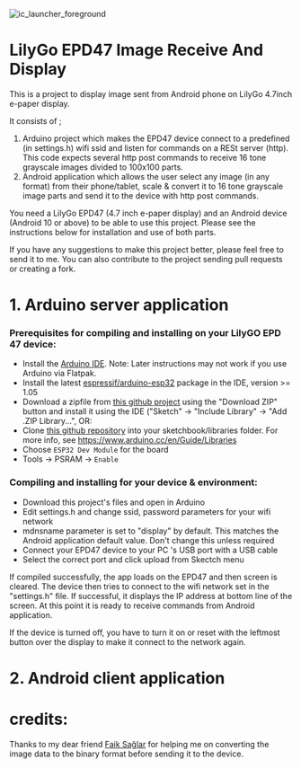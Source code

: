 ![ic_launcher_foreground](https://user-images.githubusercontent.com/51407106/156646483-9fe392ed-b12e-408f-8809-478c994db583.png)

# LilyGo EPD47 Image Receive And Display

This is a project to display image sent from Android phone on LilyGo 4.7inch e-paper display.

It consists of ;
1. Arduino project which makes the EPD47 device connect to a predefined (in settings.h) wifi ssid and listen for commands on a RESt server (http). This code expects several http post commands to receive 16 tone grayscale images divided to 100x100 parts.
2. Android application which allows the user select any image (in any format) from their phone/tablet, scale & convert it to 16 tone grayscale image parts and send it to the device with http post commands.

You need a LilyGo EPD47 (4.7 inch e-paper display) and an Android device (Android 10 or above) to be able to use this project.
Please see the instructions below for installation and use of both parts. 

If you have any suggestions to make this project better, please feel free to send it to me. You can also contribute to the project sending pull requests or creating a fork.

# 1. Arduino server application

<h3 align = "left">Prerequisites for compiling and installing on your LilyGO EPD 47 device:</h3>

- Install the [Arduino IDE](https://www.arduino.cc/en/Main/Software). Note: Later instructions may not work if you use Arduino via Flatpak.
- Install the latest [espressif/arduino-esp32](https://github.com/espressif/arduino-esp32) package in the IDE, version >= 1.05
- Download a zipfile from [this github project](https://github.com/Xinyuan-LilyGO/LilyGo-EPD47) using the "Download ZIP" button and install it using the IDE ("Sketch" -> "Include Library" -> "Add .ZIP Library...", OR:
- Clone [this github repository](https://github.com/Xinyuan-LilyGO/LilyGo-EPD47) into your sketchbook/libraries folder. For more info, see https://www.arduino.cc/en/Guide/Libraries
- Choose `ESP32 Dev Module` for the board
- Tools -> PSRAM -> `Enable`

<h3 align = "left">Compiling and installing for your device & environment:</h3>

- Download this project's files and open in Arduino
- Edit settings.h and change ssid, password parameters for your wifi network
- mdnsname parameter is set to "display" by default. This matches the Android application default value. Don't change this unless required 
- Connect your EPD47 device to your PC 's USB port with a USB cable
- Select the correct port and click upload from Skectch menu

If compiled successfully, the app loads on the EPD47 and then screen is cleared. 
The device then tries to connect to the wifi network set in the "settings.h" file. If successful, it displays the IP address at bottom line of the screen.
At this point it is ready to receive commands from Android application.

If the device is turned off, you have to turn it on or reset with the leftmost button over the display to make it connect to the network again.

# 2. Android client application

# credits:
Thanks to my dear friend [Faik Sağlar](https://github.com/ismetfaik) for helping me on converting the image data to the binary format before sending it to the device.

